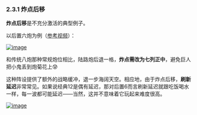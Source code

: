 ### 2.3.1 炸点后移

 

**炸点后移**是不充分激活的典型例子。

 

以后置六炮为例（[参考视频](https://www.bilibili.com/video/BV1q54y1m7L4)）：

 

[![image](https://forum.crescb.com/wp-content/uploads/wpforo/attachments/2/thumbnail/321-image.png)](https://forum.crescb.com/wp-content/uploads/wpforo/attachments/2/321-image.png)



 

和传统八炮那种常规炮位相比，陆路炮后退一格，**炸点需改为七列正中**，避免巨人把小鬼丢到炮菊花上😰

 

这种阵设提供了额外的战略缓冲，退一步海阔天空。相应地，由于炸点后移，**刷新延迟**非常常见。如果说经典12是偶有延迟，那对后置6而言刷新延迟就跟吃饭喝水一样，每一波都可能延迟——当然，这并不意味着它玩起来难度很高。

 

[![image](https://forum.crescb.com/wp-content/uploads/wpforo/attachments/2/thumbnail/322-image.png)](https://forum.crescb.com/wp-content/uploads/wpforo/attachments/2/322-image.png)